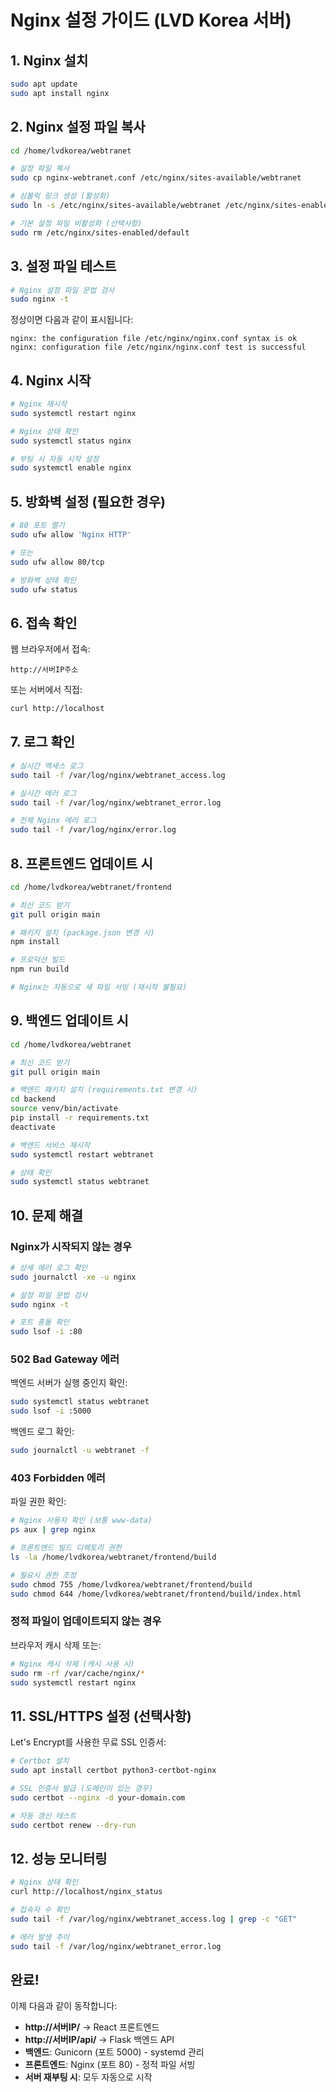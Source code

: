 # Nginx 설정 가이드 (LVD Korea 서버)

## 1. Nginx 설치

```bash
sudo apt update
sudo apt install nginx
```

## 2. Nginx 설정 파일 복사

```bash
cd /home/lvdkorea/webtranet

# 설정 파일 복사
sudo cp nginx-webtranet.conf /etc/nginx/sites-available/webtranet

# 심볼릭 링크 생성 (활성화)
sudo ln -s /etc/nginx/sites-available/webtranet /etc/nginx/sites-enabled/webtranet

# 기본 설정 파일 비활성화 (선택사항)
sudo rm /etc/nginx/sites-enabled/default
```

## 3. 설정 파일 테스트

```bash
# Nginx 설정 파일 문법 검사
sudo nginx -t
```

정상이면 다음과 같이 표시됩니다:
```
nginx: the configuration file /etc/nginx/nginx.conf syntax is ok
nginx: configuration file /etc/nginx/nginx.conf test is successful
```

## 4. Nginx 시작

```bash
# Nginx 재시작
sudo systemctl restart nginx

# Nginx 상태 확인
sudo systemctl status nginx

# 부팅 시 자동 시작 설정
sudo systemctl enable nginx
```

## 5. 방화벽 설정 (필요한 경우)

```bash
# 80 포트 열기
sudo ufw allow 'Nginx HTTP'

# 또는
sudo ufw allow 80/tcp

# 방화벽 상태 확인
sudo ufw status
```

## 6. 접속 확인

웹 브라우저에서 접속:
```
http://서버IP주소
```

또는 서버에서 직접:
```bash
curl http://localhost
```

## 7. 로그 확인

```bash
# 실시간 액세스 로그
sudo tail -f /var/log/nginx/webtranet_access.log

# 실시간 에러 로그
sudo tail -f /var/log/nginx/webtranet_error.log

# 전체 Nginx 에러 로그
sudo tail -f /var/log/nginx/error.log
```

## 8. 프론트엔드 업데이트 시

```bash
cd /home/lvdkorea/webtranet/frontend

# 최신 코드 받기
git pull origin main

# 패키지 설치 (package.json 변경 시)
npm install

# 프로덕션 빌드
npm run build

# Nginx는 자동으로 새 파일 서빙 (재시작 불필요)
```

## 9. 백엔드 업데이트 시

```bash
cd /home/lvdkorea/webtranet

# 최신 코드 받기
git pull origin main

# 백엔드 패키지 설치 (requirements.txt 변경 시)
cd backend
source venv/bin/activate
pip install -r requirements.txt
deactivate

# 백엔드 서비스 재시작
sudo systemctl restart webtranet

# 상태 확인
sudo systemctl status webtranet
```

## 10. 문제 해결

### Nginx가 시작되지 않는 경우

```bash
# 상세 에러 로그 확인
sudo journalctl -xe -u nginx

# 설정 파일 문법 검사
sudo nginx -t

# 포트 충돌 확인
sudo lsof -i :80
```

### 502 Bad Gateway 에러

백엔드 서버가 실행 중인지 확인:
```bash
sudo systemctl status webtranet
sudo lsof -i :5000
```

백엔드 로그 확인:
```bash
sudo journalctl -u webtranet -f
```

### 403 Forbidden 에러

파일 권한 확인:
```bash
# Nginx 사용자 확인 (보통 www-data)
ps aux | grep nginx

# 프론트엔드 빌드 디렉토리 권한
ls -la /home/lvdkorea/webtranet/frontend/build

# 필요시 권한 조정
sudo chmod 755 /home/lvdkorea/webtranet/frontend/build
sudo chmod 644 /home/lvdkorea/webtranet/frontend/build/index.html
```

### 정적 파일이 업데이트되지 않는 경우

브라우저 캐시 삭제 또는:
```bash
# Nginx 캐시 삭제 (캐시 사용 시)
sudo rm -rf /var/cache/nginx/*
sudo systemctl restart nginx
```

## 11. SSL/HTTPS 설정 (선택사항)

Let's Encrypt를 사용한 무료 SSL 인증서:

```bash
# Certbot 설치
sudo apt install certbot python3-certbot-nginx

# SSL 인증서 발급 (도메인이 있는 경우)
sudo certbot --nginx -d your-domain.com

# 자동 갱신 테스트
sudo certbot renew --dry-run
```

## 12. 성능 모니터링

```bash
# Nginx 상태 확인
curl http://localhost/nginx_status

# 접속자 수 확인
sudo tail -f /var/log/nginx/webtranet_access.log | grep -c "GET"

# 에러 발생 추이
sudo tail -f /var/log/nginx/webtranet_error.log
```

## 완료!

이제 다음과 같이 동작합니다:

- **http://서버IP/** → React 프론트엔드
- **http://서버IP/api/** → Flask 백엔드 API
- **백엔드**: Gunicorn (포트 5000) - systemd 관리
- **프론트엔드**: Nginx (포트 80) - 정적 파일 서빙
- **서버 재부팅 시**: 모두 자동으로 시작
